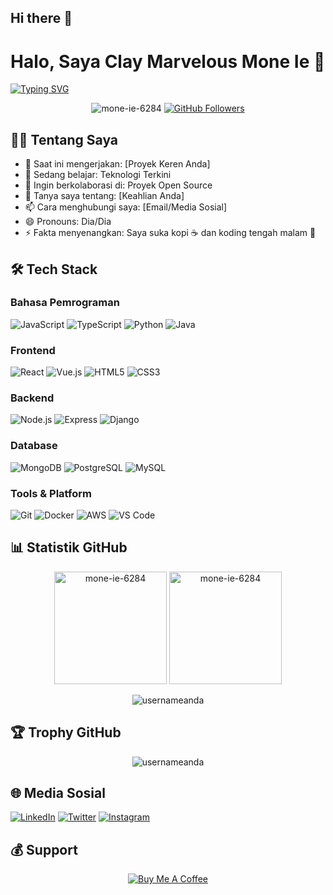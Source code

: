 ## Hi there 👋

<!--
**mone-ie-6284/mone-ie-6284** is a ✨ _special_ ✨ repository because its `README.md` (this file) appears on your GitHub profile.

Here are some ideas to get you started:

- 🔭 I’m currently working on ...
- 🌱 I’m currently learning ...
- 👯 I’m looking to collaborate on ...
- 🤔 I’m looking for help with ...
- 💬 Ask me about ...
- 📫 How to reach me: ...
- 😄 Pronouns: ...
- ⚡ Fun fact: ...
-->

# Halo, Saya Clay Marvelous Mone Ie 👋

[![Typing SVG](https://readme-typing-svg.demolab.com?font=Fira+Code&pause=1000&color=1DA1F2&width=435&lines=Full+Stack+Developer;Open+Source+Contributor;Tech+Enthusiast)](https://git.io/typing-svg)

<p align="center">
  <img src="https://komarev.com/ghpvc/?username=mone-ie-6284
&label=Profile%20views&color=0e75b6&style=flat" alt="mone-ie-6284
" />
  <a href="https://github.com/mone-ie-6284
?tab=followers"><img src="https://img.shields.io/github/followers/mone-ie-6284
?label=Followers&style=social" alt="GitHub Followers"></a>
</p>

## 👨‍💻 Tentang Saya

- 🔭 Saat ini mengerjakan: [Proyek Keren Anda]
- 🌱 Sedang belajar: Teknologi Terkini
- 👯 Ingin berkolaborasi di: Proyek Open Source
- 💬 Tanya saya tentang: [Keahlian Anda]
- 📫 Cara menghubungi saya: [Email/Media Sosial]
- 😄 Pronouns: Dia/Dia
- ⚡ Fakta menyenangkan: Saya suka kopi ☕ dan koding tengah malam 🌙

## 🛠 Tech Stack

### Bahasa Pemrograman
![JavaScript](https://img.shields.io/badge/-JavaScript-F7DF1E?style=flat-square&logo=javascript&logoColor=black)
![TypeScript](https://img.shields.io/badge/-TypeScript-3178C6?style=flat-square&logo=typescript&logoColor=white)
![Python](https://img.shields.io/badge/-Python-3776AB?style=flat-square&logo=python&logoColor=white)
![Java](https://img.shields.io/badge/-Java-007396?style=flat-square&logo=java&logoColor=white)

### Frontend
![React](https://img.shields.io/badge/-React-61DAFB?style=flat-square&logo=react&logoColor=black)
![Vue.js](https://img.shields.io/badge/-Vue.js-4FC08D?style=flat-square&logo=vue.js&logoColor=white)
![HTML5](https://img.shields.io/badge/-HTML5-E34F26?style=flat-square&logo=html5&logoColor=white)
![CSS3](https://img.shields.io/badge/-CSS3-1572B6?style=flat-square&logo=css3&logoColor=white)

### Backend
![Node.js](https://img.shields.io/badge/-Node.js-339933?style=flat-square&logo=node.js&logoColor=white)
![Express](https://img.shields.io/badge/-Express-000000?style=flat-square&logo=express&logoColor=white)
![Django](https://img.shields.io/badge/-Django-092E20?style=flat-square&logo=django&logoColor=white)

### Database
![MongoDB](https://img.shields.io/badge/-MongoDB-47A248?style=flat-square&logo=mongodb&logoColor=white)
![PostgreSQL](https://img.shields.io/badge/-PostgreSQL-336791?style=flat-square&logo=postgresql&logoColor=white)
![MySQL](https://img.shields.io/badge/-MySQL-4479A1?style=flat-square&logo=mysql&logoColor=white)

### Tools & Platform
![Git](https://img.shields.io/badge/-Git-F05032?style=flat-square&logo=git&logoColor=white)
![Docker](https://img.shields.io/badge/-Docker-2496ED?style=flat-square&logo=docker&logoColor=white)
![AWS](https://img.shields.io/badge/-AWS-232F3E?style=flat-square&logo=amazon-aws&logoColor=white)
![VS Code](https://img.shields.io/badge/-VS%20Code-007ACC?style=flat-square&logo=visual-studio-code&logoColor=white)

## 📊 Statistik GitHub

<p align="center">
  <img height="180em" src="https://github-readme-stats.vercel.app/api?username=mone-ie-6284
&show_icons=true&theme=radical&include_all_commits=true&count_private=true" alt="mone-ie-6284
" />
  <img height="180em" src="https://github-readme-stats.vercel.app/api/top-langs/?username=mone-ie-6284
&layout=compact&langs_count=8&theme=radical" alt="mone-ie-6284
" />
</p>

<p align="center">
  <img src="https://github-readme-streak-stats.herokuapp.com/?user=mone-ie-6284
&theme=radical" alt="usernameanda" />
</p>

## 🏆 Trophy GitHub
<p align="center">
  <img src="https://github-profile-trophy.vercel.app/?username=mone-ie-6284
a&theme=radical&no-frame=true&row=1&column=7" alt="usernameanda" />
</p>

## 🌐 Media Sosial
[![LinkedIn](https://img.shields.io/badge/-LinkedIn-0A66C2?style=for-the-badge&logo=linkedin&logoColor=white)](https://linkedin.com/in/mone-ie-6284
)
[![Twitter](https://img.shields.io/badge/-Twitter-1DA1F2?style=for-the-badge&logo=twitter&logoColor=white)](https://twitter.com/mone-ie-6284
)
[![Instagram](https://img.shields.io/badge/-Instagram-E4405F?style=for-the-badge&logo=instagram&logoColor=white)](https://instagram.com/mone-ie-6284
)

## 💰 Support
<p align="center">
  <a href="https://www.buymeacoffee.com/mone-ie-6284
"><img src="https://img.shields.io/badge/Buy_Me_A_Coffee-FFDD00?style=for-the-badge&logo=buy-me-a-coffee&logoColor=black" alt="Buy Me A Coffee"></a>
</p>
